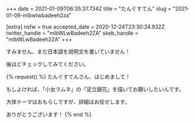 +++
date = 2021-01-09T06:35:37.734Z
title = "たんぐすてん"
slug = "2021-01-09-mlbwlwbadeeh2za"

[extra]
nsfw = true
accepted_date = 2020-12-24T23:30:24.932Z
twitter_handle = "mlbWLwBadeeh2ZA"
skeb_handle = "mlbWLwBadeeh2ZA"
+++

すみません、まだ日本語を説明文を書いていません！

後ほどチェックしてみてください。

{% request() %}
たんぐすてんさん、はじめまして！

もしよければ、「小女ラムネ」の「足立甜花」を描いてお願いしたいんです。

大体テーマはおもらしですが、詳細はお任せします。

ありがとうございます！
{% end %}
